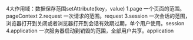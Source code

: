 4大作用域：数据保存范围setAttribute(key，value)
    1.page
        一个页面的范围。pageContext
    2.request
        一次请求的范围。request
    3.session
        一次会话的范围，浏览器打开到关闭或者浏览器打开到会话有效期过期，单个用户使用。session
    4.application
        一次服务器启动到销毁的范围，全部用户共享。application
            